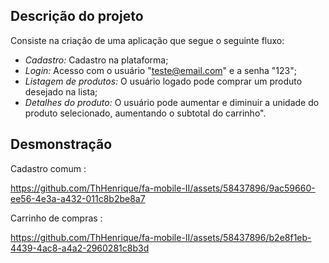 ## Descrição do projeto

Consiste na criação de uma aplicação que segue o seguinte fluxo:

- _Cadastro:_ Cadastro na plataforma;
- _Login:_ Acesso com o usuário "teste@email.com" e a senha "123";
- _Listagem de produtos:_ O usuário logado pode comprar um produto desejado na lista;
- _Detalhes do produto:_ O usuário pode aumentar e diminuir a unidade do produto selecionado, aumentando o subtotal do carrinho".

## Desmonstração

Cadastro comum :

https://github.com/ThHenrique/fa-mobile-II/assets/58437896/9ac59660-ee56-4e3a-a432-011c8b2be8a7

Carrinho de compras :

https://github.com/ThHenrique/fa-mobile-II/assets/58437896/b2e8f1eb-4439-4ac8-a4a2-2960281c8b3d

